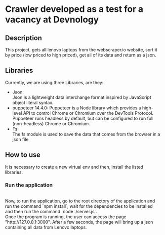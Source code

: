 Crawler developed as a test for a vacancy at Devnology
==================================================================

## Description

This project, gets all lenovo laptops from the webscraper.io website, sort it by price (low priced to high priced), get all of its data and return as a json.

## Libraries

Currently, we are using three Libraries, are they:

* Json:  
	Json is a lightweight data interchange format inspired by JavaScript object literal syntax.
* puppeteer 14.4.0:
	Puppeteer is a Node library which provides a high-level API to control Chrome or Chromium over the DevTools Protocol. Puppeteer runs headless by default, but can be configured to run full (non-headless) Chrome or Chromium.
* Fs:  
    The fs module is used to save the data that comes from the browser in a json file

## How to use

It is necessary to create a new virtual env and then, install the listed libraries. 

### Run the application
<br>
Now, to run the application, go to the root directory of the application and run the command `npm install`, wait for the dependencies to be installed and then run the command `node ./server.js`.
<br>
Once the program is running, the user can access the page "http://127.0.0.1:3000". After a few seconds, the page will bring up a json containing all data from Lenovo laptops.
